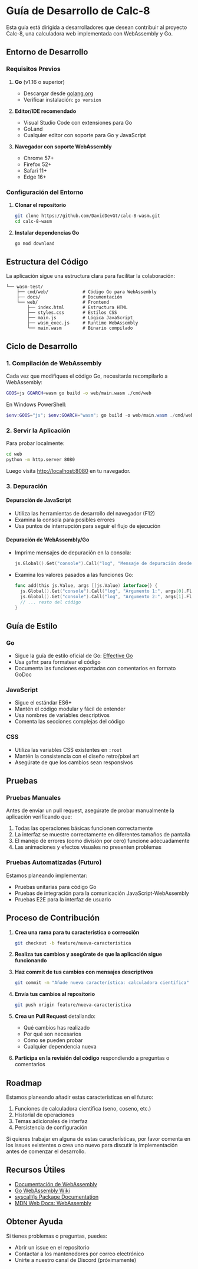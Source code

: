 # Guía de Desarrollo de Calc-8

Esta guía está dirigida a desarrolladores que desean contribuir al proyecto Calc-8, una calculadora web implementada con WebAssembly y Go.

## Entorno de Desarrollo

### Requisitos Previos

1. **Go** (v1.16 o superior)
   - Descargar desde [golang.org](https://golang.org/dl/)
   - Verificar instalación: `go version`

2. **Editor/IDE recomendado**
   - Visual Studio Code con extensiones para Go
   - GoLand
   - Cualquier editor con soporte para Go y JavaScript

3. **Navegador con soporte WebAssembly**
   - Chrome 57+
   - Firefox 52+
   - Safari 11+
   - Edge 16+

### Configuración del Entorno

1. **Clonar el repositorio**
   ```bash
   git clone https://github.com/DavidDevGt/calc-8-wasm.git
   cd calc-8-wasm
   ```

2. **Instalar dependencias Go**
   ```bash
   go mod download
   ```

## Estructura del Código

La aplicación sigue una estructura clara para facilitar la colaboración:

```
└── wasm-test/
    ├── cmd/web/             # Código Go para WebAssembly
    ├── docs/                # Documentación
    └── web/                 # Frontend
        ├── index.html       # Estructura HTML
        ├── styles.css       # Estilos CSS
        ├── main.js          # Lógica JavaScript
        ├── wasm_exec.js     # Runtime WebAssembly
        └── main.wasm        # Binario compilado
```

## Ciclo de Desarrollo

### 1. Compilación de WebAssembly

Cada vez que modifiques el código Go, necesitarás recompilarlo a WebAssembly:

```bash
GOOS=js GOARCH=wasm go build -o web/main.wasm ./cmd/web
```

En Windows PowerShell:
```powershell
$env:GOOS="js"; $env:GOARCH="wasm"; go build -o web/main.wasm ./cmd/web
```

### 2. Servir la Aplicación

Para probar localmente:

```bash
cd web
python -m http.server 8080
```

Luego visita [http://localhost:8080](http://localhost:8080) en tu navegador.

### 3. Depuración

#### Depuración de JavaScript
- Utiliza las herramientas de desarrollo del navegador (F12)
- Examina la consola para posibles errores
- Usa puntos de interrupción para seguir el flujo de ejecución

#### Depuración de WebAssembly/Go
- Imprime mensajes de depuración en la consola:
  ```go
  js.Global().Get("console").Call("log", "Mensaje de depuración desde Go")
  ```
- Examina los valores pasados a las funciones Go:
  ```go
  func add(this js.Value, args []js.Value) interface{} {
    js.Global().Get("console").Call("log", "Argumento 1:", args[0].Float())
    js.Global().Get("console").Call("log", "Argumento 2:", args[1].Float())
    // ... resto del código
  }
  ```

## Guía de Estilo

### Go

- Sigue la guía de estilo oficial de Go: [Effective Go](https://golang.org/doc/effective_go)
- Usa `gofmt` para formatear el código
- Documenta las funciones exportadas con comentarios en formato GoDoc

### JavaScript

- Sigue el estándar ES6+
- Mantén el código modular y fácil de entender
- Usa nombres de variables descriptivos
- Comenta las secciones complejas del código

### CSS

- Utiliza las variables CSS existentes en `:root`
- Mantén la consistencia con el diseño retro/pixel art
- Asegúrate de que los cambios sean responsivos

## Pruebas

### Pruebas Manuales

Antes de enviar un pull request, asegúrate de probar manualmente la aplicación verificando que:

1. Todas las operaciones básicas funcionen correctamente
2. La interfaz se muestre correctamente en diferentes tamaños de pantalla
3. El manejo de errores (como división por cero) funcione adecuadamente
4. Las animaciones y efectos visuales no presenten problemas

### Pruebas Automatizadas (Futuro)

Estamos planeando implementar:
- Pruebas unitarias para código Go
- Pruebas de integración para la comunicación JavaScript-WebAssembly
- Pruebas E2E para la interfaz de usuario

## Proceso de Contribución

1. **Crea una rama para tu característica o corrección**
   ```bash
   git checkout -b feature/nueva-caracteristica
   ```

2. **Realiza tus cambios y asegúrate de que la aplicación sigue funcionando**

3. **Haz commit de tus cambios con mensajes descriptivos**
   ```bash
   git commit -m "Añade nueva característica: calculadora científica"
   ```

4. **Envía tus cambios al repositorio**
   ```bash
   git push origin feature/nueva-caracteristica
   ```

5. **Crea un Pull Request** detallando:
   - Qué cambios has realizado
   - Por qué son necesarios
   - Cómo se pueden probar
   - Cualquier dependencia nueva

6. **Participa en la revisión del código** respondiendo a preguntas o comentarios

## Roadmap

Estamos planeando añadir estas características en el futuro:

1. Funciones de calculadora científica (seno, coseno, etc.)
2. Historial de operaciones
3. Temas adicionales de interfaz
4. Persistencia de configuración

Si quieres trabajar en alguna de estas características, por favor comenta en los issues existentes o crea uno nuevo para discutir la implementación antes de comenzar el desarrollo.

## Recursos Útiles

- [Documentación de WebAssembly](https://webassembly.org/)
- [Go WebAssembly Wiki](https://github.com/golang/go/wiki/WebAssembly)
- [syscall/js Package Documentation](https://pkg.go.dev/syscall/js)
- [MDN Web Docs: WebAssembly](https://developer.mozilla.org/es/docs/WebAssembly)

## Obtener Ayuda

Si tienes problemas o preguntas, puedes:
- Abrir un issue en el repositorio
- Contactar a los mantenedores por correo electrónico
- Unirte a nuestro canal de Discord (próximamente)
